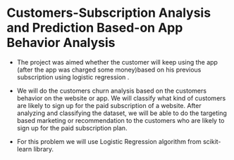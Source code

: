 # Customers-Subscription Analysis and Prediction Based-on App Behavior Analysis

* The project was aimed whether the customer will keep using the app (after the app was charged some money)based on his previous subscription using logistic regression .

* We will do the customers churn analysis based on the customers behavior on the website or app. We will classify what kind of customers are likely to sign up for the paid subscription of a website. After analyzing
and classifying the dataset, we will be able to do the targeting based
marketing or recommendation to the customers who are likely to sign up
for the paid subscription plan.

* For this problem we will use Logistic Regression algorithm from scikit-learn library.
